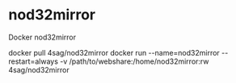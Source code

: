 # nod32mirror
Docker nod32mirror

docker pull 4sag/nod32mirror
docker run --name=nod32mirror --restart=always -v /path/to/webshare:/home/nod32mirror:rw 4sag/nod32mirror
